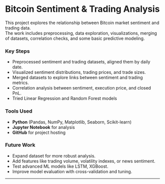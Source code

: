 # Bitcoin Sentiment & Trading Analysis  

This project explores the relationship between Bitcoin market sentiment and trading data.  
The work includes preprocessing, data exploration, visualizations, merging of datasets, correlation checks, and some basic predictive modeling.  

###  Key Steps
- Preprocessed sentiment and trading datasets, aligned them by daily date.  
- Visualized sentiment distributions, trading prices, and trade sizes.  
- Merged datasets to explore links between sentiment and trading metrics.  
- Correlation analysis between sentiment, execution price, and closed PnL.  
- Tried Linear Regression and Random Forest models  

###  Tools Used
- **Python** (Pandas, NumPy, Matplotlib, Seaborn, Scikit-learn)  
- **Jupyter Notebook** for analysis  
- **GitHub** for project hosting  

###  Future Work
- Expand dataset for more robust analysis.  
- Add features like trading volume, volatility indexes, or news sentiment.  
- Test advanced ML models like LSTM, XGBoost.  
- Improve model evaluation with cross-validation and tuning.  

---
